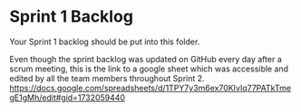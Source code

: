 # Sprint 1 Backlog

Your Sprint 1 backlog should be put into this folder.

Even though the sprint backlog was updated on GitHub every day after a scrum meeting, this is the link to a google sheet which was accessible and edited by all the team members throughout Sprint 2.
https://docs.google.com/spreadsheets/d/1TPY7y3m6ex70KIvIq77PATkTmegE1gMh/edit#gid=1732059440
